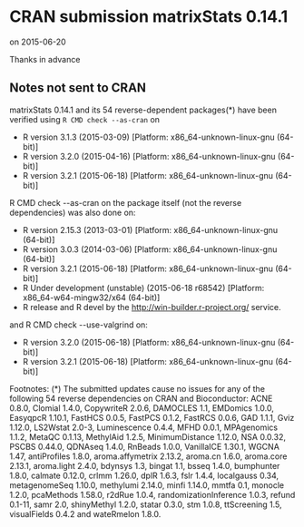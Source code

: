 # CRAN submission matrixStats 0.14.1
on 2015-06-20

Thanks in advance


## Notes not sent to CRAN
matrixStats 0.14.1 and its 54 reverse-dependent packages(*) have been verified using `R CMD check --as-cran` on

* R version 3.1.3 (2015-03-09) [Platform: x86_64-unknown-linux-gnu (64-bit)]
* R version 3.2.0 (2015-04-16) [Platform: x86_64-unknown-linux-gnu (64-bit)]
* R version 3.2.1 (2015-06-18) [Platform: x86_64-unknown-linux-gnu (64-bit)]


R CMD check --as-cran on the package itself (not the reverse dependencies) was also done on:

* R version 2.15.3 (2013-03-01) [Platform: x86_64-unknown-linux-gnu (64-bit)]
* R version 3.0.3 (2014-03-06) [Platform: x86_64-unknown-linux-gnu (64-bit)]
* R version 3.2.1 (2015-06-18) [Platform: x86_64-unknown-linux-gnu (64-bit)]
* R Under development (unstable) (2015-06-18 r68542) [Platform: x86_64-w64-mingw32/x64 (64-bit)]
* R release and R devel by the <http://win-builder.r-project.org/> service.


and R CMD check --use-valgrind on:

* R version 3.2.0 (2015-06-18) [Platform: x86_64-unknown-linux-gnu (64-bit)]
* R version 3.2.1 (2015-06-18) [Platform: x86_64-unknown-linux-gnu (64-bit)]


Footnotes:
(*) The submitted updates cause no issues for any of the following 54 reverse dependencies on CRAN and Bioconductor: ACNE 0.8.0, Clomial 1.4.0, CopywriteR 2.0.6, DAMOCLES 1.1, EMDomics 1.0.0, EasyqpcR 1.10.1, FastHCS 0.0.5, FastPCS 0.1.2, FastRCS 0.0.6, GAD 1.1.1, Gviz 1.12.0, LS2Wstat 2.0-3, Luminescence 0.4.4, MFHD 0.0.1, MPAgenomics 1.1.2, MetaQC 0.1.13, MethylAid 1.2.5, MinimumDistance 1.12.0, NSA 0.0.32, PSCBS 0.44.0, QDNAseq 1.4.0, RnBeads 1.0.0, VanillaICE 1.30.1, WGCNA 1.47, antiProfiles 1.8.0, aroma.affymetrix 2.13.2, aroma.cn 1.6.0, aroma.core 2.13.1, aroma.light 2.4.0, bdynsys 1.3, bingat 1.1, bsseq 1.4.0, bumphunter 1.8.0, calmate 0.12.0, crlmm 1.26.0, dplR 1.6.3, fslr 1.4.4, localgauss 0.34, metagenomeSeq 1.10.0, methylumi 2.14.0, minfi 1.14.0, mmtfa 0.1, monocle 1.2.0, pcaMethods 1.58.0, r2dRue 1.0.4, randomizationInference 1.0.3, refund 0.1-11, samr 2.0, shinyMethyl 1.2.0, statar 0.3.0, stm 1.0.8, ttScreening 1.5, visualFields 0.4.2 and wateRmelon 1.8.0.

